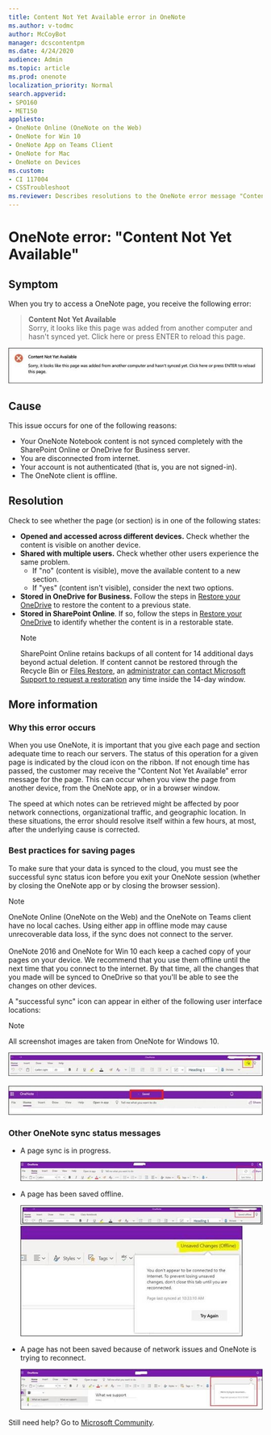```yaml
---
title: Content Not Yet Available error in OneNote
ms.author: v-todmc
author: McCoyBot
manager: dcscontentpm
ms.date: 4/24/2020
audience: Admin
ms.topic: article
ms.prod: onenote
localization_priority: Normal
search.appverid:
- SPO160
- MET150
appliesto:
- OneNote Online (OneNote on the Web)
- OneNote for Win 10
- OneNote App on Teams Client
- OneNote for Mac
- OneNote on Devices
ms.custom: 
- CI 117004
- CSSTroubleshoot 
ms.reviewer: Describes resolutions to the OneNote error message "Content Not Yet Available."
---
```


# OneNote error: "Content Not Yet Available"

## Symptom

When you try to access a OneNote page, you receive the following error:

> **Content Not Yet Available**<br/>
> Sorry, it looks like this page was added from another computer and hasn't synced yet. Click here or press ENTER to reload this page.

   ![Content Not Yet Available error](./media/onenote-error-content-not-yet-available/onenote-error-content-not-yet-available-1.jpg)



## Cause

This issue occurs for one of the following reasons:

- Your OneNote Notebook content is not synced completely with the SharePoint Online or OneDrive for Business server. 
- You are disconnected from internet.
- Your account is not authenticated (that is, you are not signed-in).
- The OneNote client is offline.


## Resolution 

Check to see whether the page (or section) is in one of the following states:

- **Opened and accessed across different devices.** Check whether the content is visible on another device. 
- **Shared with multiple users.** Check whether other users experience the same problem. 
    - If "no" (content is visible), move the available content to a new section.
    - If "yes" (content isn't visible), consider the next two options.
- **Stored in OneDrive for Business.** Follow the steps in [Restore your OneDrive](https://support.office.com/article/restore-your-onedrive-fa231298-759d-41cf-bcd0-25ac53eb8a15) to restore the content to a previous state.
- **Stored in SharePoint Online**. If so, follow the steps in [Restore your OneDrive](https://support.office.com/article/restore-your-onedrive-fa231298-759d-41cf-bcd0-25ac53eb8a15) to identify whether the content is in a restorable state. 
    > [!NOTE]
    > SharePoint Online retains backups of all content for 14 additional days beyond actual deletion. If content cannot be restored through the Recycle Bin or [Files Restore](https://support.office.com/article/restore-your-onedrive-fa231298-759d-41cf-bcd0-25ac53eb8a15), an [administrator can contact Microsoft Support to request a restoration](https://docs.microsoft.com/microsoft-365/admin/contact-support-for-business-products?view=o365-worldwide&tabs=online) any time inside the 14-day window.

## More information

### Why this error occurs

When you use OneNote, it is important that you give each page and section adequate time to reach our servers. The status of this operation for a given page is indicated by the cloud icon on the ribbon. If not enough time has passed, the customer may receive the "Content Not Yet Available" error message for the page. This can occur when you view the page from another device, from the OneNote app, or in a browser window.

The speed at which notes can be retrieved might be affected by poor network connections, organizational traffic, and geographic location. In these situations, the error should resolve itself within a few hours, at most, after the underlying cause is corrected.


### Best practices for saving pages 

To make sure that your data is synced to the cloud, you must see the successful sync status icon before you exit your OneNote session (whether by closing the OneNote app or by closing the browser session).

> [!NOTE]
> OneNote Online (OneNote on the Web) and the OneNote on Teams client have no local caches. Using either app in offline mode may cause unrecoverable data loss, if the sync does not connect to the server.<br/><br/>
OneNote 2016 and OneNote for Win 10 each keep a cached copy of your pages on your device. We recommend that you use them offline until the next time that you connect to the internet. By that time, all the changes that you made will be synced to OneDrive so that you'll be able to see the changes on other devices.

A "successful sync" icon can appear in either of the following user interface locations:

> [!NOTE]
> All screenshot images are taken from OneNote for Windows 10.

![Successful sync icon.](./media/onenote-error-content-not-yet-available/onenote-error-content-not-yet-available-2.jpg)<br/><br/>
![Saved message.](./media/onenote-error-content-not-yet-available/onenote-error-content-not-yet-available-3.jpg)
 
### Other OneNote sync status messages

- A page sync is in progress.

  ![Notebook sync in progress.](./media/onenote-error-content-not-yet-available/onenote-error-content-not-yet-available-4.jpg)

- A page has been saved offline.

  ![Notebook has been saved offline 1.](./media/onenote-error-content-not-yet-available/onenote-error-content-not-yet-available-5.jpg)
  ![Notebook has been saved offline 2.](./media/onenote-error-content-not-yet-available/onenote-error-content-not-yet-available-6.jpg)
 
- A page has not been saved because of network issues and OneNote is trying to reconnect.

  ![Notebook has network issues and is trying to connect.](./media/onenote-error-content-not-yet-available/onenote-error-content-not-yet-available-7.jpg)
 
Still need help? Go to [Microsoft Community](https://answers.microsoft.com/).
